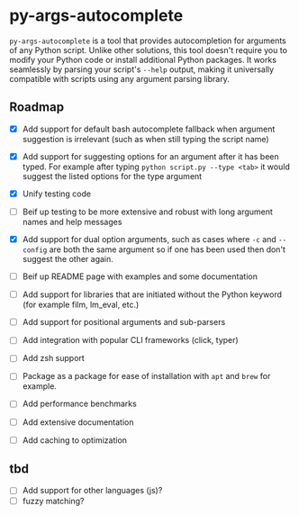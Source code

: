
# py-args-autocomplete

`py-args-autocomplete` is a tool that provides autocompletion for arguments of any Python script. Unlike other solutions, this tool doesn't require you to modify your Python code or install additional Python packages. It works seamlessly by parsing your script's `--help` output, making it universally compatible with scripts using any argument parsing library.


## Roadmap
* [x] Add support for default bash autocomplete fallback when argument suggestion is irrelevant (such as when still typing the script name)
* [x] Add support for suggesting options for an argument after it has been typed. For example after typing `python script.py --type <tab>` it would suggest the listed options for the type argument
* [x] Unify testing code
* [ ] Beif up testing to be more extensive and robust with long argument names and help messages
* [x] Add support for dual option arguments, such as cases where `-c` and `--config` are both the same argument so if one has been used then don't suggest the other again.
* [ ] Beif up README page with examples and some documentation
* [ ] Add support for libraries that are initiated without the Python keyword (for example film, lm_eval, etc.)
* [ ] Add support for positional arguments and sub-parsers
* [ ] Add integration with popular CLI frameworks (click, typer)
* [ ] Add zsh support 
* [ ] Package as a package for ease of installation with `apt` and `brew` for example.
* [ ] Add performance benchmarks
* [ ] Add extensive documentation
* [ ] Add caching to optimization


## tbd
* [ ] Add support for other languages (js)?
* [ ] fuzzy matching?
